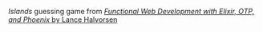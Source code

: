 _Islands_ guessing game from [_Functional Web Development with Elixir, OTP, and Phoenix_ by Lance Halvorsen](https://pragprog.com/book/lhelph/functional-web-development-with-elixir-otp-and-phoenix)